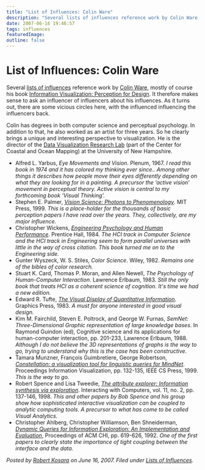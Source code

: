```yaml
---
title: "List of Influences: Colin Ware"
description: "Several lists of influences reference work by Colin Ware, mostly of course his book Information Visualization: Perception for Design. It therefore makes sense to ask an influencer of influencers about his influences. As it turns out, there are some vicious circles here, with the influenced influencing the influencers back."
date: 2007-06-16 19:46:57
tags: influences
featuredImage: 
outline: false
---
```


# List of Influences: Colin Ware

Several <a href="/topics/ListsOfInfluences">lists of influences</a> reference work by <a href="http://ccom.unh.edu/vislab/CWBio.html">Colin Ware</a>, mostly of course his book <a href="http://www.amazon.com/Information-Visualization-Second-Interactive-Technologies/dp/1558608192/">Information Visualization: Perception for Design</a>. It therefore makes sense to ask an influencer of influencers about his influences. As it turns out, there are some vicious circles here, with the influenced influencing the influencers back.

Colin has degrees in both computer science and perceptual psychology. In addition to that, he also worked as an artist for three years. So he clearly brings a unique and interesting perspective to visualization. He is the director of the <a href="http://www.ccom.unh.edu/vislab/index.html">Data Visualization Research Lab</a> (part of the Center for Coastal and Ocean Mapping) at the University of New Hampshire.

- Alfred L. Yarbus, <em>Eye Movements and Vision</em>. Plenum, 1967. <em>I read this book in 1974 and it has colored my thinking ever since.. Among other things it describes how people move their eyes differently depending on what they are looking for in a painting. A precursor the ‘active vision’ movement in perceptual theory. Active vision is central to my forthcoming book ‘Visual Thinking’.</em>
- Stephen E. Palmer, <a href="http://www.amazon.com/Vision-Science-Phenomenology-Stephen-Palmer/dp/0262161834/"><em>Vision Science: Photons to Phenomenology</em></a>. MIT Press, 1999. <em>This is a place-holder for the thousands of basic perception papers I have read over the years. They, collectively, are my major influence.</em>
- Christopher Wickens, <a href="http://www.amazon.com/Engineering-Psychology-Human-Performance-3rd/dp/0321047117/"><em>Engineering Psychology and Human Performance</em></a>. Prentice Hall, 1984. <em>The HCI track in Computer Science and the HCI track in Engineering seem to form parallel universes with little in the way of cross citation. This book turned me on to the Engineering side.</em>
- Gunter Wyszeck, W. S. Stiles, <em>Color Science</em>. Wiley, 1982. <em>Remains one of the bibles of color research.</em>
- Stuart K. Card, Thomas P. Moran, and Allen Newell, <em>The Psychology of Human-Computer Interaction</em>. Lawrence Erlbaum, 1983. <em>Still the only book that treats HCI as a coherent science of cognition. It's time we had a new edition.</em>
- Edward R. Tufte, <a href="http://www.amazon.com/Visual-Display-Quantitative-Information-2nd/dp/0961392142/"><em>The Visual Display of Quantitative Information</em></a>. Graphics Press, 1983. <em>A must for anyone interested in good visual design.</em>
- Kim M. Fairchild, Steven E. Poltrock, and George W. Furnas, <em>SemNet: Three-Dimensional Graphic representation of large knowledge bases</em>. In Raymond Guindon (ed), Cognitive science and its applications for human-computer interaction, pp. 201-233, Lawrence Erlbaum, 1988. <em>Although I do not believe the 3D representations of graphs is the way to go, trying to understand why this is the case has been constructive.</em>
- Tamara Munzner, François Guimbretiere, George Robertson, <a href="http://ieeexplore.ieee.org/xpl/freeabs_all.jsp?isnumber=17394&amp;arnumber=801869&amp;count=22&amp;index=20"><em>Constellation: a visualization tool for linguistic queries for MindNet</em></a>. Proceedings Information Visualization, pp. 132-135, IEEE CS Press, 1999. <em>This is the way to go.</em>
- Robert Spence and Lisa Tweedie, <a href="http://www.sciencedirect.com/science?_ob=ArticleURL&amp;_udi=B6V0D-3W376TY-2&amp;_user=10&amp;_coverDate=12%2F15%2F1998&amp;_rdoc=1&amp;_fmt=&amp;_orig=search&amp;_sort=d&amp;view=c&amp;_acct=C000050221&amp;_version=1&amp;_urlVersion=0&amp;_userid=10&amp;md5=fa3d4a46827ee1d7e5af04a2d6ce6293"><em>The attribute explorer: Information synthesis via exploration</em></a>. Interacting with Computers, vol. 11, no. 2, pp. 137-146, 1998. <em>This and other papers by Bob Spence and his group show how sophisticated interactive visualization can be coupled to analytic computing tools. A precursor to what has come to be called Visual Analytics.</em>
- Christopher Ahlberg, Christopher Williamson, Ben Shneiderman, <a href="http://portal.acm.org/citation.cfm?doid=142750.143054"><em>Dynamic Queries for Information Exploration: An Implementation and Evaluation</em></a>, Proceedings of ACM CHI, pp. 619-626, 1992. <em>One of the first papers to clearly state the importance of tight coupling between the interface and the data.</em>


_Posted by <a href="/about">Robert Kosara</a> on June 16, 2007. Filed under [Lists of Influences](/tag/influences)._



